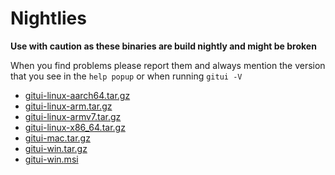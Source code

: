 # Nightlies

**Use with caution as these binaries are build nightly and might be broken**

When you find problems please report them and always mention the version that you see in the `help popup` or when running `gitui -V`

* [gitui-linux-aarch64.tar.gz](https://gitui.s3.eu-west-1.amazonaws.com/nightly/gitui-linux-aarch64.tar.gz)
* [gitui-linux-arm.tar.gz](https://gitui.s3.eu-west-1.amazonaws.com/nightly/gitui-linux-arm.tar.gz)
* [gitui-linux-armv7.tar.gz](https://gitui.s3.eu-west-1.amazonaws.com/nightly/gitui-linux-armv7.tar.gz)
* [gitui-linux-x86_64.tar.gz](https://gitui.s3.eu-west-1.amazonaws.com/nightly/gitui-linux-x86_64.tar.gz)
* [gitui-mac.tar.gz](https://gitui.s3.eu-west-1.amazonaws.com/nightly/gitui-mac.tar.gz)
* [gitui-win.tar.gz](https://gitui.s3.eu-west-1.amazonaws.com/nightly/gitui-mac.tar.gz)
* [gitui-win.msi](https://gitui.s3.eu-west-1.amazonaws.com/nightly/gitui-mac.tar.gz)

